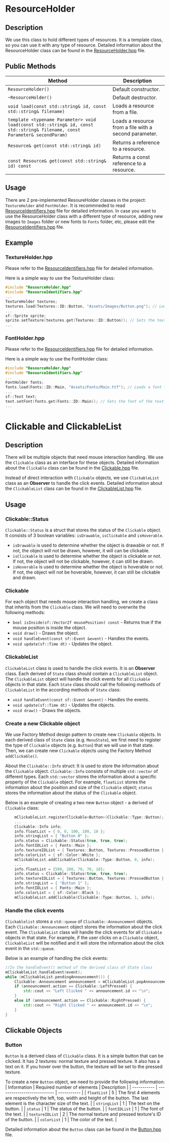 # ResourceHolder

## Description

We use this class to hold different types of resources. It is a template class, so you can use it with any type of resource. Detailed information about the ResourceHolder class can be found in the [ResourceHolder.hpp](include\ResourceHolder.hpp) file.

## Public Methods

| Method | Description |
| ------ | ----------- |
| `ResourceHolder()` | Default constructor. |
| `~ResourceHolder()` | Default destructor. |
| `void load(const std::string& id, const std::string& filename)` | Loads a resource from a file. |
| `template <typename Parameter> void load(const std::string& id, const std::string& filename, const Parameter& secondParam)` | Loads a resource from a file with a second parameter. |
| `Resource& get(const std::string& id)` | Returns a reference to a resource. |
| `const Resource& get(const std::string& id) const` | Returns a const reference to a resource. |

## Usage

There are 2 pre-implemented ResoureHolder classes in the project: `TextureHolder` and `FontHolder`. It is recommneded to read [ResourceIdentifiers.hpp](include\ResourceIdentifiers.hpp) file for detailed information. In case you want to use the ResourceHolder class with a different type of resource, adding new images to `Images` folder or new fonts to `Fonts` folder, etc, please edit the [ResourceIdentifiers.hpp](include\ResourceIdentifiers.hpp) file.

## Example

### TextureHolder.hpp

Please refer to the [ResourceIdentifiers.hpp](include\ResourceIdentifiers.hpp) file for detailed information.

Here is a simple way to use the TextureHolder class:

```cpp
#include "ResourceHolder.hpp"
#include "ResourceIdentifiers.hpp"
...
TextureHolder textures;
textures.load(Textures::ID::Button, "Assets/Images/Button.png"); // Loads a texture from a file. Please fix the path.
...
sf::Sprite sprite;
sprite.setTexture(textures.get(Textures::ID::Button)); // Sets the texture of the sprite.
...
```

### FontHolder.hpp

Please refer to the [ResourceIdentifiers.hpp](include\ResourceIdentifiers.hpp) file for detailed information.

Here is a simple way to use the FontHolder class:

```cpp
#include "ResourceHolder.hpp"
#include "ResourceIdentifiers.hpp"
...
FontHolder fonts;
fonts.load(Fonts::ID::Main, "Assets/Fonts/Main.ttf"); // Loads a font from a file. Please fix the path.
...
sf::Text text;
text.setFont(fonts.get(Fonts::ID::Main)); // Sets the font of the text.
...
```

# Clickable and ClickableList

## Description

There will be multiple objects that need mouse interaction handling. We use the `Clickable` class as an interface for these objects. Detailed information about the `Clickable` class can be found in the [Clickable.hpp](include\Clickable.hpp) file.

Instead of direct interaction with `Clickable` objects, we use `ClickableList` class as an **Observer** to handle the click events. Detailed information about the `ClickableList` class can be found in the [ClickableList.hpp](include\ClickableList.hpp) file.

## Usage

### Clickable::Status

`Clickable::Status` is a struct that stores the status of the `Clickable` object. It consists of 3 boolean variables: `isDrawable`, `isClickable` and `isHoverable`.
* `isDrawable` is used to determine whether the object is drawable or not. If not, the object will not be drawn, however, it will can be clickable.
* `isClickable` is used to determine whether the object is clickable or not. If not, the object will not be clickable, however, it can still be drawn.
* `isHoverable` is used to determine whether the object is hoverable or not. If not, the object will not be hoverable, however, it can still be clickable and drawn.

### Clickable

For each object that needs mouse interaction handling, we create a class that inherits from the `Clickable` class. We will need to overwrite the following methods:

* `bool isInside(sf::Vector2f mousePosition) const` - Returns true if the mouse position is inside the object.
* `void draw()` - Draws the object.
* `void handleEvent(const sf::Event &event)` - Handles the events.
* `void update(sf::Time dt)` - Updates the object.

### ClickableList

`ClickableList` class is used to handle the click events. It is an **Observer** class. Each derived of `State` class should contain a `ClickableList` object. The `ClickableList` object will handle the click events for all `Clickable` objects in that state. Each `State` class should call the following methods of `ClickableList` in the according methods of `State` class:

* `void handleEvent(const sf::Event &event)` - Handles the events.
* `void update(sf::Time dt)` - Updates the objects.
* `void draw()` - Draws the objects.

### Create a new Clickable object

We use Factory Method design pattern to create new `Clickable` objects. In each derived class of `State` class (e.g. `MenuState`), we first need to register the type of `Clickable` objects (e.g. `Button`) that we will use in that state. Then, we can create new `Clickable` objects using the Factory Method `addClickable()`.

About the `Clickable::Info` struct: It is used to store the information about the `Clickable` object. `Clickable::Info` consists of multiple `std::vector` of different types. Each `std::vector` stores the information about a specific property of the `Clickable` object. For example, `floatList` stores the information about the position and size of the `Clickable` object; `status` stores the information about the status of the `Clickable` object. 

Below is an example of creating a two new `Button` object - a derived of `Clickable` class:

```cpp
    mClickableList.registerClickable<Button>(Clickable::Type::Button); //do this only once in the constructor of the derived class of State class
    ...
	Clickable::Info info;
	info.floatList = { 0, 0, 100, 100, 10 };
	info.stringList = { "Button 0" };
	info.status = Clickable::Status(true, true, true);
	info.fontIDList = { Fonts::Main };
	info.textureIDList = { Textures::Button, Textures::PressedButton };
	info.colorList = { sf::Color::White };
	mClickableList.addClickable(Clickable::Type::Button, 0, info);
    ...
    info.floatList = {500, 200, 70, 70, 10};
	info.status = Clickable::Status(true, true, true);
	info.textureIDList = { Textures::Button, Textures::PressedButton };
	info.stringList = { "Button 1" };
	info.fontIDList = { Fonts::Main };
	info.colorList = { sf::Color::Black };
	mClickableList.addClickable(Clickable::Type::Button, 1, info);
```

### Handle the click events

`Clickablelist` stores a `std::queue` of `Clickable::Announcement` objects. Each `Clickable::Announcement` object stores the information about the click event. The `ClickableList` class will handle the click events for all `Clickable` objects in that state. For example, if the user clicks on a `Clickable` object, `ClickableList` will be notified and it will store the information about the click event in the `std::queue`.

Below is an example of handling the click events:

```cpp
//In the handleEvent() method of the derived class of State class
mClickableList.handleEvent(event);
while (mClickableList.pendingAnnouncement()) {
	Clickable::Announcement announcement = mClickableList.popAnnouncement();
	if (announcement.action == Clickable::LeftPressed) {
		std::cout << "Left Clicked " << announcement.id << "\n";
	}
	else if (announcement.action == Clickable::RightPressed) {
		std::cout << "Right Clicked " << announcement.id << "\n";
	}
}
```

## Clickable Objects

### Button

`Button` is a derived class of `Clickable` class. It is a simple button that can be clicked. It has 2 textures: normal texture and pressed texture. It also has a text on it. If you hover over the button, the texture will be set to the pressed texture.

To create a new `Button` object, we need to provide the following information:
| Information | Required number of elements | Description |
| ----------- | --------------------------- | ----------- |
| `floatList` | 5 | The first 4 elements are respectively the left, top, width and height of the button. The last element is the character size of the text. |
| `stringList` | 1 | The text on the button. |
| `status` | 1 | The status of the button. |
| `fontIDList` | 1 | The font of the text. |
| `textureIDList` | 2 | The normal texture and pressed texture's ID of the button. |
| `colorList` | 1 | The color of the text. |


Detailed information about the `Button` class can be found in the [Button.hpp](include\Button.hpp) file.






